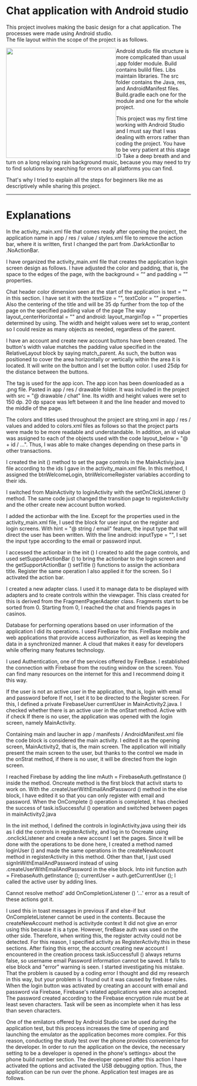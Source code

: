 # Chat application with Android studio

This project involves making the basic design for a chat application. The processes were made using Android studio. <br>
The file layout within the scope of the project is as follows. <br>

<img src="https://github.com/bakkyn/Chat-application-with-Android-studio/tree/main/results" alt="" width="300" height="300" style="float:left">


Android studio file structure is more complicated than usual .app folder module. Build contains bulild files. Libs maintain libraries. The src folder contains the Java, res, and AndroidManifest files. Build.gradle each
one for the module and one for the whole project.

This project was my first time working with Android Studio and I must say that I was dealing with errors rather than coding the project. You have to be very patient at this stage :D Take a deep breath and and turn on a long relaxing rain background music, because you may need to try to find solutions by searching for errors on all platforms you can find. 

That's why I tried to explain all the steps for beginners like me as descriptively while sharing this project.

-----------------------------------------------------------------------------------------------------------------

# Explanations 
 
In the activity_main.xml file that comes ready after opening the project, the application name in app / res / value / styles.xml file to remove the action bar, where it is written, first I changed the part from .DarkActionBar to .NoActionBar.

I have organized the activity_main.xml file that creates the application login screen design as follows. I have adjusted the color and padding, that is, the space to the edges of the page, with the background = ”“ and padding = ”” properties.

Chat header color dimension seen at the start of the application is text = "" in this section.
I have set it with the textSize = "", textColor = "" properties. Also the centering of the title and will be 35 dp further from the top of the page on the specified padding value of the page The way layout_centerHorizontal = "" and android: layout_marginTop = "" properties determined by using. The width and height values were set to wrap_content so I could resize as many objects as needed, regardless of the parent.

I have an account and create new account buttons have been created. The button's width value matches the padding value specified in the RelativeLayout block by saying match_parent.
As such, the button was positioned to cover the area horizontally or vertically within the area it is located. It will write on the button and I set the button color. I used 25dp for the distance between the buttons.

The <ImageView> tag is used for the app icon. The app icon has been downloaded as a .png file. Pasted in app / res / drawable folder. It was included in the project with src = "@ drawable / chat" line. Its width and height values  were set to 150 dp. 20 dp space was left between it and the line header and moved to the middle of the page.
 
The colors and titles used throughout the project are string.xml in app / res / values and added to colors.xml files as follows so that the project parts were made to be more readable and understandable. In addition, an id value was assigned to each of the objects used with the code layout_below = "@ + id / ...". Thus, I was able to make changes depending on these parts in other transactions.

I created the init () method to set the page controls in the MainActiviy.java file according to the ids I gave in the activity_main.xml file. In this method, I assigned the btnWelcomeLogin, btnWelcomeRegister variables according to their ids.

I switched from MainActivity to loginActivity with the setOnClickListener () method.
The same code just changed the transition page to registerActivity and the other create new account button worked.


<Include in xml files of login and register pages
layout = "@ layout / actionbar_app" android: id = "@ + id / actionBarLogin" /> I added the actionbar with the line. Except for the properties used in the activity_main.xml file,
I used the <editText> block for user input on the register and login screens. With hint = "@ string / email" feature, the input type that will direct the user has been written. With the line android: inputType = "", I set the input type according to the email or password input.
 
 I accessed the actionbar in the init () I created to add the page controls, and used setSupportActionBar () to bring the actionbar to the login screen and the getSupportActionBar () setTitle () functions to assign the actionbara title. Register the same operation
I also applied it for the screen. So I activated the action bar.

I created a new adapter class. I used it to manage data to be displayed with adapters and to create controls within the viewpager. This class created for this is derived from the FragmentPagerAdapter class. Fragments start to be sorted from 0. Starting from 0, I reached the chat and friends pages in casinos. 


Database for performing operations based on user information of the application
I did its operations. I used FireBase for this. FireBase mobile and web
applications that provide access authorization, as well as keeping the data in a synchronized manner.
A cloud that makes it easy for developers while offering many features
technology.

I used Authentication, one of the services offered by FireBase. I established the connection with Firebase from the routing window on the screen. You can find many resources on the internet for this and I recommend doing it this way.

If the user is not an active user in the application, that is, login with email and password before
If not, I set it to be directed to the Register screen. For this, I defined a private FirebaseUser currentUser in MainActivity2.java. I checked whether there is an active user in the onStart method. Active with if check
If there is no user, the application was opened with the login screen, namely MainActivity.


Containing main and laucher in app / manifests / AndroidManifest.xml file
the code block is considered the main activity. I edited it as the opening screen, MainActivity2, that is, the main screen. The application will initially present the main screen to the user, but thanks to the control we made in the onStrat method, if there is no user, it will be directed from the login screen.

I reached Firebase by adding the line mAuth = FirebaseAuth.getInstance () inside the method. Oncreate method is the first block that activit starts to work on. With the .createUserWithEmailAndPassword () method in the else block, I have edited it so that you can only register with email and password. When the OnComplete () operation is completed, it has checked the success of task.isSuccessful () operation and switched between pages in mainActivity2.java

In the init method, I defined the controls in loginActivity.java using their ids as I did the controls in registerActivity, and log in to Oncreate using .onclickListener and create a new account
I set the pages. Since it will be done with the operations to be done here, I created a method named loginUser () and made the same operations in the createNewAccount method in registerActivity in this method. Other than that, I just used signInWithEmailAndPassword instead of using .createUserWithEmailAndPassword in the else block. Into init function auth = FirebaseAuth.getInstance (); currentUser = auth.getCurrentUser (); I called the active user by adding lines.

Cannot resolve method' add OnCompletionListener () '…' error as a result of these actions
got it.

I used this in toast messages in previous if and else-if but OnCompleteListener
cannot be used in the contents. Because the createNewAccount method is activityde context
It did not give an error using this because it is a type. However, fireBase auth was used on the other side. Therefore, when writing this, the register actvity could not be detected. For this reason, I specified activity as RegisterActivity.this in these sections. After fixing this error, the account
creating new account I encountered in the creation process
task.isSuccessfull () always returns false, so username email
Password information cannot be saved. It falls to else block and "error" warning is seen.
I started investigating his mistake. That the problem is caused by a coding error
I thought and did my research in this way, but your problem is
I found out it was caused by firebase rules. When the login button was activated by creating an account with email and password via Firebase, Firebase's related applications were also accepted. The password created according to the Firebase encryption rule must be at least seven characters. Task will be seen as incomplete when it has less than seven characters.

One of the emilators offered by Android Studio can be used during the application test, but this process increases the time of opening and launching the emulator as the application becomes more complex. For this reason, conducting the study test over the phone provides convenience for the developer. In order to run the application on the device, the necessary setting to be a developer is opened in the phone's settings> about the phone build number section. The developer opened after this action
I have activated the options and activated the USB debugging option.
Thus, the application can be run over the phone. Application test images are as follows.

